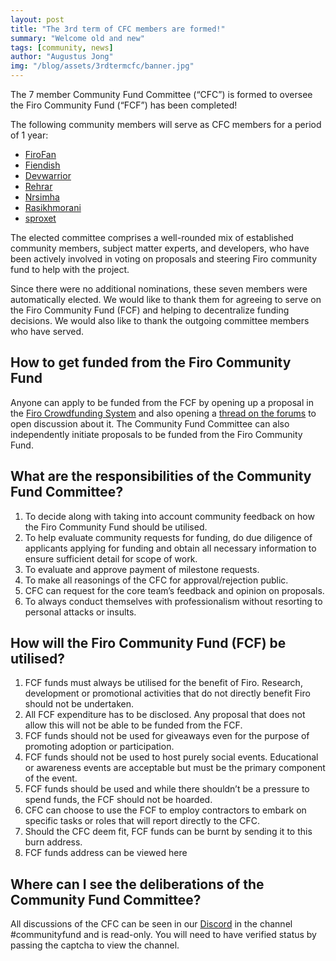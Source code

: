 ```yaml
---
layout: post
title: "The 3rd term of CFC members are formed!"
summary: "Welcome old and new"
tags: [community, news]
author: "Augustus Jong"
img: "/blog/assets/3rdtermcfc/banner.jpg"
---
```


The 7 member Community Fund Committee (“CFC”) is formed to oversee the Firo Community Fund (“FCF”) has been completed!

The following community members will serve as CFC members for a period of 1 year:

* [FiroFan](https://forum.firo.org/t/nominations-for-the-3rd-community-fund-committee-cfc-are-now-open/3150/2)
* [Fiendish](https://forum.firo.org/t/nominations-for-the-3rd-community-fund-committee-cfc-are-now-open/3150/3)
* [Devwarrior](https://forum.firo.org/t/nominations-for-the-3rd-community-fund-committee-cfc-are-now-open/3150/4)
* [Rehrar](https://forum.firo.org/t/nominations-for-the-3rd-community-fund-committee-cfc-are-now-open/3150/5)
* [Nrsimha](https://forum.firo.org/t/nominations-for-the-3rd-community-fund-committee-cfc-are-now-open/3150/6)
* [Rasikhmorani](https://forum.firo.org/t/nominations-for-the-3rd-community-fund-committee-cfc-are-now-open/3150/10)
* [sproxet](https://forum.firo.org/t/nominations-for-the-3rd-community-fund-committee-cfc-are-now-open/3150/11) 

The elected committee comprises a well-rounded mix of established community members, subject matter experts, and developers, who have been actively involved in voting on proposals and steering Firo community fund to help with the project.

Since there were no additional nominations, these seven members were automatically elected. We would like to thank them for agreeing to serve on the Firo Community Fund (FCF) and helping to decentralize funding decisions. We would also like to thank the outgoing committee members who have served. 

## How to get funded from the Firo Community Fund

Anyone can apply to be funded from the FCF by opening up a proposal in the [Firo Crowdfunding System](https://funding.firo.org/) and also opening a [thread on the forums](https://forum.firo.org/c/fcs-proposals/16) to open discussion about it. The Community Fund Committee can also independently initiate proposals to be funded from the Firo Community Fund.

## What are the responsibilities of the Community Fund Committee?

1. To decide along with taking into account community feedback on how the Firo Community Fund should be utilised.
2. To help evaluate community requests for funding, do due diligence of applicants applying for funding and obtain all necessary information to ensure sufficient detail for scope of work.
3. To evaluate and approve payment of milestone requests.
4. To make all reasonings of the CFC for approval/rejection public.
5. CFC can request for the core team’s feedback and opinion on proposals.
6. To always conduct themselves with professionalism without resorting to personal attacks or insults.

## How will the Firo Community Fund (FCF) be utilised?

1. FCF funds must always be utilised for the benefit of Firo. Research, development or promotional activities that do not directly benefit Firo should not be undertaken.
2. All FCF expenditure has to be disclosed. Any proposal that does not allow this will not be able to be funded from the FCF.
3. FCF funds should not be used for giveaways even for the purpose of promoting adoption or participation.
4. FCF funds should not be used to host purely social events. Educational or awareness events are acceptable but must be the primary component of the event.
5. FCF funds should be used and while there shouldn’t be a pressure to spend funds, the FCF should not be hoarded.
6. CFC can choose to use the FCF to employ contractors to embark on specific tasks or roles that will report directly to the CFC.
7. Should the CFC deem fit, FCF funds can be burnt by sending it to this burn address.
8. FCF funds address can be viewed here

## Where can I see the deliberations of the Community Fund Committee?

All discussions of the CFC can be seen in our [Discord](https://discord.gg/TGZPRbRT3Y) in the channel #communityfund and is read-only. You will need to have verified status by passing the captcha to view the channel.

